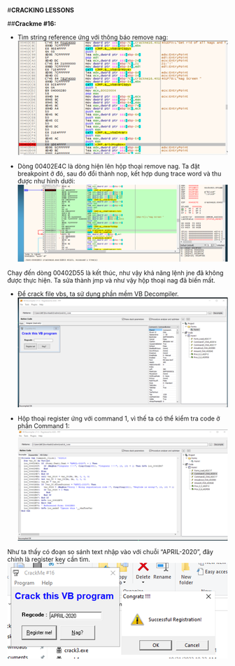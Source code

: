 #**CRACKING LESSONS**

##**Crackme #16:**

- Tìm string reference ứng với thông báo remove nag:
![](Images/Crackme_16_1.png)

- Dòng 00402E4C là dòng hiện lên hộp thoại remove nag. Ta đặt breakpoint ở đó, sau đó đổi thành nop, kết hợp dung trace word và thu được như hình dưới:
![](Images/Crackme_16_2.png)

Chạy đến dòng 00402D55 là kết thúc, như vậy khả năng lệnh jne đã không được thực hiện. Ta sửa thành jmp và như vậy hộp thoại nag đã biến mất.

- Để crack file vbs, ta sử dụng phần mềm VB Decompiler.
![](Images/Crackme_16_3.png)

- Hộp thoại register ứng với command 1, vì thế ta có thể kiểm tra code ở phần Command 1:
![](Images/Crackme_16_4.png)

Như ta thấy có đoạn so sánh text nhập vào với chuỗi “APRIL-2020”, đây chính là register key cần tìm.
![](Images/Crackme_16_5.png)